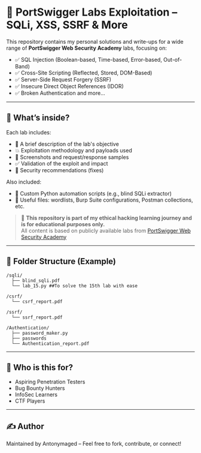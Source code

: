 # 🔐 PortSwigger Labs Exploitation – SQLi, XSS, SSRF & More

This repository contains my personal solutions and write-ups for a wide range of **PortSwigger Web Security Academy** labs, focusing on:

- ✅ SQL Injection (Boolean-based, Time-based, Error-based, Out-of-Band)
- ✅ Cross-Site Scripting (Reflected, Stored, DOM-Based)
- ✅ Server-Side Request Forgery (SSRF)
- ✅ Insecure Direct Object References (IDOR)
- ✅ Broken Authentication and more...

---

## 📁 What’s inside?

Each lab includes:
- 🎯 A brief description of the lab's objective
- 💥 Exploitation methodology and payloads used
- 📸 Screenshots and request/response samples
- ✅ Validation of the exploit and impact
- 🔐 Security recommendations (fixes)

Also included:
- 🧰 Custom Python automation scripts (e.g., blind SQLi extractor)
- 📂 Useful files: wordlists, Burp Suite configurations, Postman collections, etc.

> 📌 **This repository is part of my ethical hacking learning journey and is for educational purposes only.**  
> All content is based on publicly available labs from [PortSwigger Web Security Academy](https://portswigger.net/web-security)

---

## 📂 Folder Structure (Example)

```
/sqli/
  ├── blind_sqli.pdf
  └── lab_15.py ##To solve the 15th lab with ease

/csrf/
  └── csrf_report.pdf

/ssrf/
  └── ssrf_report.pdf

/Authentication/
  ├── password_maker.py
  ├── passwords
  └── Authentication_report.pdf
```

---

## 🧠 Who is this for?

- Aspiring Penetration Testers
- Bug Bounty Hunters
- InfoSec Learners
- CTF Players

---

## ✍️ Author

Maintained by Antonymaged – Feel free to fork, contribute, or connect!